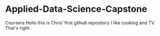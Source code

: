 # Applied-Data-Science-Capstone
Coursera
Hello this is Chris' first github repository
I like cooking and TV. That's right.
